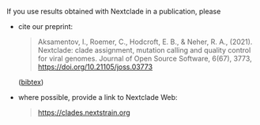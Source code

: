 If you use results obtained with Nextclade in a publication, please

- cite our preprint:

  > Aksamentov, I., Roemer, C., Hodcroft, E. B., & Neher, R. A., (2021). Nextclade: clade assignment, mutation calling and quality control for viral genomes. Journal of Open Source Software, 6(67), 3773, https://doi.org/10.21105/joss.03773

  ([bibtex](/citation.bib))

- where possible, provide a link to Nextclade Web:

  > https://clades.nextstrain.org
